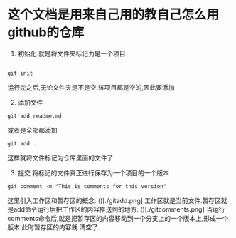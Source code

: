 # 这个文档是用来自己用的教自己怎么用github的仓库

1. 初始化
就是将文件夹标记为是一个项目

```shell

git init

```
运行完之后,无论文件夹是不是空,该项目都是空的,因此要添加


2. 添加文件
```shell
git add readme.md

```
或者是全部都添加
```shell
git add .

```
这样就将文件标记为仓库里面的文件了

3. 提交
将标记的文件真正进行保存为一个项目的一个版本
```shell
git comment -m "This is comments for this version"
```

这里引入工作区和暂存区的概念:
()[./gitadd.png]
工作区就是当前文件.暂存区就是add命令运行后把工作区的内容推送到的地方.
()[./gitcomments.png]
当运行comments命令后,就是把暂存区的内容移动到一个分支上的一个版本上,形成一个版本.此时暂存区的内容就
清空了.



